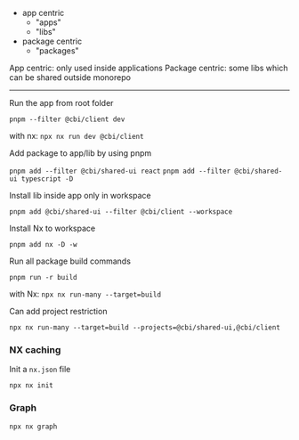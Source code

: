 - app centric
  - "apps"
  - "libs"
- package centric
  - "packages"

App centric: only used inside applications
Package centric: some libs which can be shared outside monorepo

---

Run the app from root folder

`pnpm --filter @cbi/client dev`

with nx: `npx nx run dev @cbi/client`

Add package to app/lib by using pnpm

`pnpm add --filter @cbi/shared-ui react`
`pnpm add --filter @cbi/shared-ui typescript -D`

Install lib inside app only in workspace

`pnpm add @cbi/shared-ui --filter @cbi/client --workspace`

Install Nx to workspace

`pnpm add nx -D -w`

Run all package build commands

`pnpm run -r build`

with Nx: `npx nx run-many --target=build`

Can add project restriction

`npx nx run-many --target=build --projects=@cbi/shared-ui,@cbi/client`

### NX caching

Init a `nx.json` file

`npx nx init`


### Graph

`npx nx graph`
